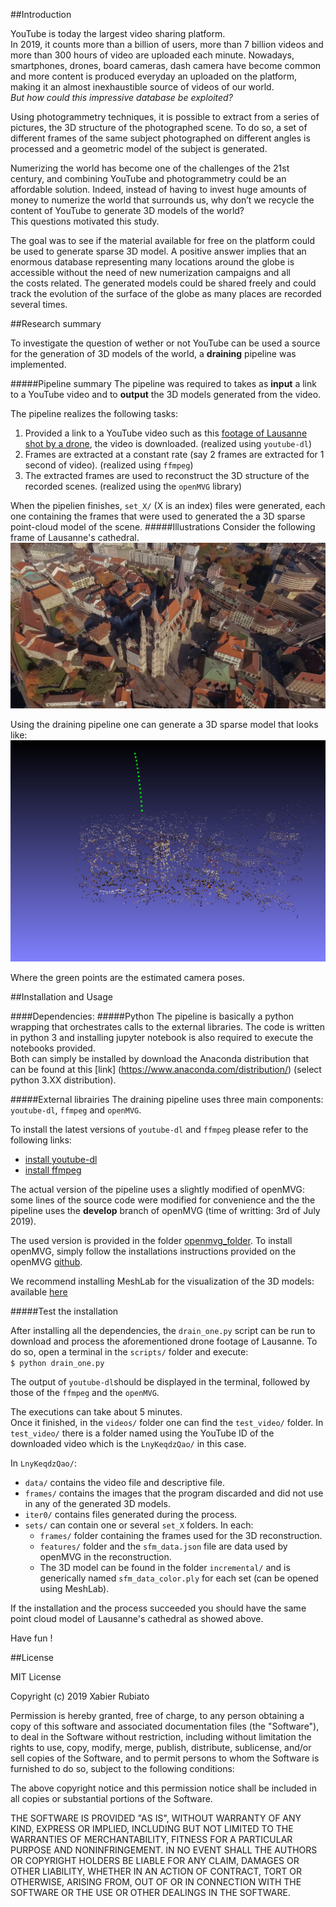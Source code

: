##Introduction

YouTube is today the largest video sharing platform.  
In 2019, it counts more than a billion of users, more than 7 billion videos and more 
than 300 hours of video are uploaded each minute.  Nowadays, smartphones, drones, board cameras, 
dash camera have become common and more
content is produced everyday an uploaded on the platform, making it an almost inexhaustible
source of videos of our world.  
_But how could this impressive database be exploited?_  

Using photogrammetry  techniques,  it  is  possible  to  extract  from  a  series  of  pictures,
the  3D  structure  of the photographed scene.  To do so, a set of different frames of the same 
subject photographed on different angles
is processed and a geometric model of the subject is generated.


Numerizing the world has become one of the challenges of the 21st century, and combining
YouTube and photogrammetry could be an affordable solution.
Indeed, instead  of  having  to  invest  huge  amounts  of  money  to  numerize  the  world
that  surrounds  us,  why  don’t we recycle the content of YouTube to generate 3D models 
of the world?  
This questions motivated this study.  

The  goal was to  see  if  the  material  available  for  free  on  the  platform  could 
be  used  to  generate  sparse  3D model.
A positive answer implies that an enormous database representing many locations around 
the globe is  accessible  without  the  need  of  new  numerization  campaigns  and  all  
the  costs  related.
The  generated models could be shared freely and could track the evolution of the 
surface of the globe as many places are recorded several times.


##Research summary

To investigate the question of wether or not YouTube can be used a source for the generation
of 3D models of the world, a __draining__ pipeline was implemented. 

#####Pipeline summary
The pipeline was required to takes as __input__ a link to a YouTube video and to
__output__ the 3D models generated from the video. 

The pipeline realizes the following tasks: 
1. Provided a link to a YouTube video such as this 
[footage of Lausanne shot by a drone](https://www.youtube.com/watch?v=LnyKeqdzQao),
the video is downloaded. (realized using `youtube-dl`)
2. Frames are extracted at a constant rate (say 2 frames are extracted for 1 second of 
video). (realized using `ffmpeg`)
3. The extracted frames are used to reconstruct the 3D structure of the recorded scenes. 
(realized using the `openMVG` library)  

When the pipelien finishes, `set_X/` (X is an index) files were generated, each one containing 
the frames that were used to generated the a 3D sparse point-cloud model 
of the scene. 
#####Illustrations
Consider the following frame of Lausanne's cathedral. 
![alt text][cathedral]

Using the draining pipeline one can generate a 3D sparse model that looks like: 
![alt text][model] 

Where the green points are the estimated camera poses. 

[cathedral]: imgs_readme/frame0093.png
[model]: imgs_readme/cathedral_lausanne_3d01.png

##Installation and Usage

####Dependencies: 
#####Python
The pipeline is basically a python wrapping that orchestrates calls to 
the external libraries.
The code is written in python 3 and installing jupyter notebook is also required 
to execute the notebooks provided.  
Both can simply be installed by download the Anaconda distribution that can be found 
at this [link] (https://www.anaconda.com/distribution/) (select python 3.XX distribution).

#####External librairies
The draining pipeline uses three main components: `youtube-dl`, `ffmpeg` and `openMVG`. 

To install the latest versions of `youtube-dl` and `ffmpeg` please refer to the 
following links:
- [install youtube-dl](http://ytdl-org.github.io/youtube-dl/download.html)
- [install ffmpeg](https://ffmpeg.org/download.html)

The actual version of the pipeline uses a slightly modified of openMVG:
some lines of the source code were modified for convenience and the 
the pipeline uses the __develop__ branch of openMVG (time of writting: 3rd of July 2019). 

The used version is provided in the folder [openmvg_folder].
To install openMVG, simply follow the installations instructions provided on the 
openMVG [github](https://github.com/openMVG/openMVG/blob/master/BUILD.md).

We recommend installing MeshLab for the visualization of the 3D models: available 
[here](http://www.meshlab.net)
 
[openmvg_folder]: openMVG_develop/
 
#####Test the installation 

After installing all the dependencies, the `drain_one.py` script can be run 
to download and process the aforementioned drone footage of Lausanne. 
To do so, open a terminal in the `scripts/` folder and execute:  
`$ python drain_one.py`

The output of `youtube-dl`should be displayed  in the terminal, followed
by those of the `ffmpeg` and the `openMVG`. 

The executions can take about 5 minutes.  
Once it finished, in the `videos/` folder one can find the `test_video/` folder. 
In `test_video/` there is a folder named using the YouTube ID of the downloaded video which
is the `LnyKeqdzQao/` in this case.  

In `LnyKeqdzQao/`:
- `data/` contains the video file and descriptive file.
- `frames/` contains the images that the program discarded and did not use in any of the 
generated 3D models.
- `iter0/` contains files generated during the process. 
- `sets/` can contain one or several `set_X` folders.
In each:
    - `frames/` folder containing the frames used for the 3D reconstruction.  
    - `features/` folder and the `sfm_data.json` file are data used by openMVG in the reconstruction.  
    - The 3D model can be found in the folder `incremental/` and is generically named 
`sfm_data_color.ply` for each set (can be opened using MeshLab).

If the installation and the process succeeded you should have the same point cloud model
of Lausanne's cathedral as showed above. 

Have fun !
 

##License

MIT License

Copyright (c) 2019 Xabier Rubiato

Permission is hereby granted, free of charge, to any person obtaining a copy of this software and associated documentation files (the "Software"), to deal in the Software without restriction, including without limitation the rights to use, copy, modify, merge, publish, distribute, sublicense, and/or sell copies of the Software, and to permit persons to whom the Software is furnished to do so, subject to the following conditions:

The above copyright notice and this permission notice shall be included in all copies or substantial portions of the Software.

THE SOFTWARE IS PROVIDED "AS IS", WITHOUT WARRANTY OF ANY KIND, EXPRESS OR IMPLIED, INCLUDING BUT NOT LIMITED TO THE WARRANTIES OF MERCHANTABILITY, FITNESS FOR A PARTICULAR PURPOSE AND NONINFRINGEMENT. IN NO EVENT SHALL THE AUTHORS OR COPYRIGHT HOLDERS BE LIABLE FOR ANY CLAIM, DAMAGES OR OTHER LIABILITY, WHETHER IN AN ACTION OF CONTRACT, TORT OR OTHERWISE, ARISING FROM, OUT OF OR IN CONNECTION WITH THE SOFTWARE OR THE USE OR OTHER DEALINGS IN THE SOFTWARE.